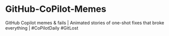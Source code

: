 # GitHub-CoPilot-Memes
GitHub Copilot memes &amp; fails | Animated stories of one-shot fixes that broke everything | #CoPilotDaily #GitLost
